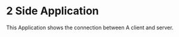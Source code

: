 <h1> 2 Side Application </h1>
<p>This Application shows the connection between A client and server.</p>